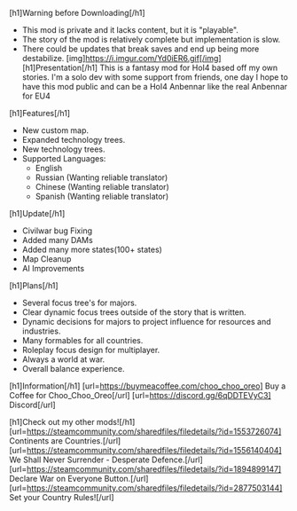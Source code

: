 [h1]Warning before Downloading[/h1]
- This mod is private and it lacks content, but it is "playable".
- The story of the mod is relatively complete but implementation is slow.
- There could be updates that break saves and end up being more destabilize.
[img]https://i.imgur.com/Yd0iER6.gif[/img]
[h1]Presentation[/h1]
This is a fantasy mod for HoI4 based off my own stories. I'm a solo dev with some support from friends, one day I hope to have this mod public and can be a HoI4 Anbennar like the real Anbennar for EU4

[h1]Features[/h1]
+ New custom map.
+ Expanded technology trees.
+ New technology trees.
+ Supported Languages:
    - English
    - Russian (Wanting reliable translator)
    - Chinese (Wanting reliable translator)
    - Spanish (Wanting reliable translator)

[h1]Update[/h1]
- Civilwar bug Fixing
- Added many DAMs
- Added many more states(100+ states)
- Map Cleanup
- AI Improvements

[h1]Plans[/h1]
- Several focus tree's for majors.
- Clear dynamic focus trees outside of the story that is written.
- Dynamic decisions for majors to project influence for resources and industries.
- Many formables for all countries.
- Roleplay focus design for multiplayer.
- Always a world at war.
- Overall balance experience.

[h1]Information[/h1]
[url=https://buymeacoffee.com/choo_choo_oreo] Buy a Coffee for Choo_Choo_Oreo[/url]
[url=https://discord.gg/6qDDTEVyC3] Discord[/url]

[h1]Check out my other mods![/h1]
[url=https://steamcommunity.com/sharedfiles/filedetails/?id=1553726074] Continents are Countries.[/url]
[url=https://steamcommunity.com/sharedfiles/filedetails/?id=1556140404] We Shall Never Surrender - Desperate Defence.[/url]
[url=https://steamcommunity.com/sharedfiles/filedetails/?id=1894899147] Declare War on Everyone Button.[/url]
[url=https://steamcommunity.com/sharedfiles/filedetails/?id=2877503144] Set your Country Rules![/url]